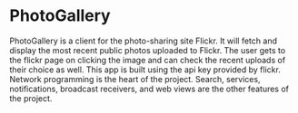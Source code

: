 # PhotoGallery
PhotoGallery is a client for the photo-sharing site Flickr. It will fetch and display the most recent
public photos uploaded to Flickr.
The user gets to the flickr page on clicking the image and can check the recent uploads of their choice as well.
This app is built using the api key provided by flickr. Network programming is the heart of the project. Search, services, notifications, broadcast
receivers, and web views are the other features of the project.  
